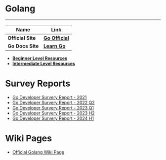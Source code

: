 # Golang
----------

|    __Name__        |                __Link__                  |
| -------------      | ---------------------------------------- |
| __Official Site__  | [__Go Official__](https://golang.org/)   |
| __Go Docs Site__   | [__Learn Go__](https://learn.go.dev/)    |


- [__Beginner Level Resources__](https://github.com/Tej-Singh-Rana/Golang/blob/master/beginner-level/README.md)
- [__Intermediate Level Resources__](https://github.com/Tej-Singh-Rana/Golang/blob/master/intermediate-level/README.md)

# Survey Reports 

- [Go Developer Survery Report - 2021](https://go.dev/blog/survey2021-results)
- [Go Developer Survery Report - 2022 Q2](https://go.dev/blog/survey2022-q2-results)
- [Go Developer Survery Report - 2023 Q1](https://go.dev/blog/survey2023-q1-results)
- [Go Developer Survery Report - 2023 H2](https://go.dev/blog/survey2023-h2-results)
- [Go Developer Survery Report - 2024 H1](https://go.dev/blog/survey2024-h1-results)

# Wiki Pages

- [Official Golang Wiki Page](https://github.com/golang/go/wiki)







